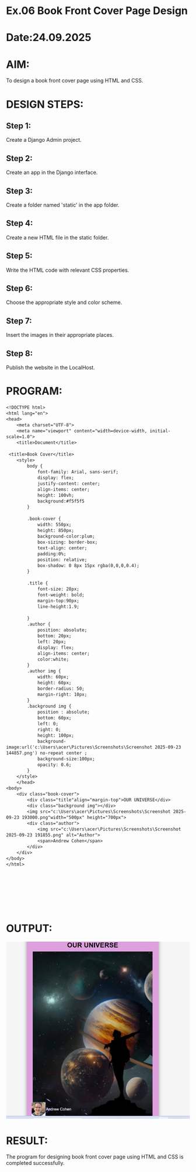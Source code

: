 # Ex.06 Book Front Cover Page Design
# Date:24.09.2025
# AIM:
To design a book front cover page using HTML and CSS.

# DESIGN STEPS:
## Step 1:
Create a Django Admin project.

## Step 2:
Create an app in the Django interface.

## Step 3:
Create a folder named 'static' in the app folder.

## Step 4:
Create a new HTML file in the static folder.

## Step 5:
Write the HTML code with relevant CSS properties.

## Step 6:
Choose the appropriate style and color scheme.

## Step 7:
Insert the images in their appropriate places.

## Step 8:
Publish the website in the LocalHost.

# PROGRAM:
```
<!DOCTYPE html>
<html lang="en">
<head>
    <meta charset="UTF-8">
    <meta name="viewport" content="width=device-width, initial-scale=1.0">
    <title>Document</title>

 <title>Book Cover</title>
    <style>
        body {
            font-family: Arial, sans-serif;
            display: flex;
            justify-content: center;
            align-items: center;
            height: 100vh;
            background:#f5f5f5
        }

        .book-cover {
            width: 550px;
            height: 850px;
            background-color:plum;
            box-sizing: border-box;
            text-align: center;
            padding:0%;
            position: relative;
            box-shadow: 0 8px 15px rgba(0,0,0,0.4);
        }

        .title {
            font-size: 28px;
            font-weight: bold;
            margin-top:90px;
            line-height:1.9;
            
        }
        .author {
            position: absolute;
            bottom: 20px;
            left: 20px;
            display: flex;
            align-items: center;
            color:white;
        }
        .author img {
            width: 60px;
            height: 60px;
            border-radius: 50;
            margin-right: 10px;
        }
        .background img {
            position : absolute;
            bottom: 60px;
            left: 0;
            right: 0;
            height: 100px;
            background-image:url('c:\Users\acer\Pictures\Screenshots\Screenshot 2025-09-23 144857.png') no-repeat center ;
            background-size:100px;
            opacity: 0.6;
        }
    </style>
    </head>
<body>
    <div class="book-cover">
        <div class="title"align="margin-top">OUR UNIVERSE</div> 
        <div class="background img"></div>
        <img src="c:\Users\acer\Pictures\Screenshots\Screenshot 2025-09-23 193000.png"width="500px" height="700px">
        <div class="author">
            <img src="c:\Users\acer\Pictures\Screenshots\Screenshot 2025-09-23 191855.png" alt="Author">
            <span>Andrew Cohen</span>
        </div>
    </div>
</body>
</html>








```
# OUTPUT:
![alt text](<Screenshot 2025-09-23 203126.png>)


# RESULT:
The program for designing book front cover page using HTML and CSS is completed successfully.
